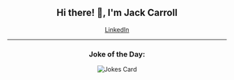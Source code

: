 <h2 align="center">Hi there! 👋, I'm Jack Carroll</h2>
<p align="center">
    <a href="https://www.linkedin.com/in/jp-carroll/">LinkedIn</a>
</p>

---

<h3 align="center">Joke of the Day:</h3>

<p align="center">
    <img src="https://readme-jokes.vercel.app/api" alt="Jokes Card" />
</p>
